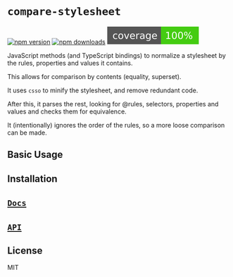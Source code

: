 # `compare-stylesheet`

[![npm version](https://img.shields.io/npm/v/compare-stylesheet.svg?style=flat-square)](https://www.npmjs.com/package/compare-stylesheet)
[![npm downloads](https://img.shields.io/npm/dm/compare-stylesheet.svg?style=flat-square)](https://www.npmjs.com/package/compare-stylesheet)
![coverage](/scripts/jest/shield.svg)

JavaScript methods (and TypeScript bindings) to normalize a stylesheet by the
rules, properties and values it contains.

This allows for comparison by contents (equality, superset).

It uses `csso` to minify the stylesheet, and remove redundant code.

After this, it parses the rest, looking for @rules, selectors, properties and
values and checks them for equivalence.

It (intentionally) ignores the order of the rules, so a more loose comparison
can be made.

## Basic Usage

## Installation

## [`Docs`](docs)

## [`API`](docs/api)

## License

MIT
